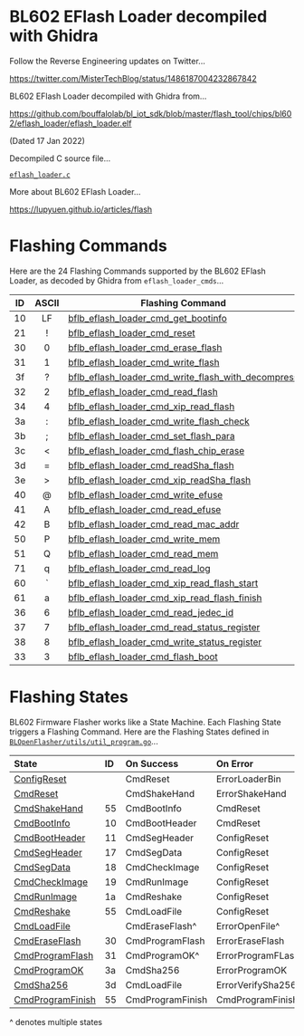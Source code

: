 # BL602 EFlash Loader decompiled with Ghidra

Follow the Reverse Engineering updates on Twitter...

https://twitter.com/MisterTechBlog/status/1486187004232867842

BL602 EFlash Loader decompiled with Ghidra from...

https://github.com/bouffalolab/bl_iot_sdk/blob/master/flash_tool/chips/bl602/eflash_loader/eflash_loader.elf

(Dated 17 Jan 2022)

Decompiled C source file...

[`eflash_loader.c`](eflash_loader.c)

More about BL602 EFlash Loader...

https://lupyuen.github.io/articles/flash

# Flashing Commands

Here are the 24 Flashing Commands supported by the BL602 EFlash Loader, as decoded by Ghidra from `eflash_loader_cmds`...

| ID | ASCII | Flashing Command
| :--: | :--: | --- 
| 10 | LF | [bflb_eflash_loader_cmd_get_bootinfo](https://github.com/lupyuen/bl602-eflash-loader/blob/main/eflash_loader.c#L2867-L2879)
| 21 | ! | [bflb_eflash_loader_cmd_reset](https://github.com/lupyuen/bl602-eflash-loader/blob/main/eflash_loader.c#L2939-L2950)
| 30 | 0 | [bflb_eflash_loader_cmd_erase_flash](https://github.com/lupyuen/bl602-eflash-loader/blob/main/eflash_loader.c#L3133-L3194)
| 31 | 1 | [bflb_eflash_loader_cmd_write_flash](https://github.com/lupyuen/bl602-eflash-loader/blob/main/eflash_loader.c#L3258-L3300)
| 3f | ? | [bflb_eflash_loader_cmd_write_flash_with_decompress](https://github.com/lupyuen/bl602-eflash-loader/blob/main/eflash_loader.c#L3693-L3798)
| 32 | 2 | [bflb_eflash_loader_cmd_read_flash](https://github.com/lupyuen/bl602-eflash-loader/blob/main/eflash_loader.c#L3374-L3427)
| 34 | 4 | [bflb_eflash_loader_cmd_xip_read_flash](https://github.com/lupyuen/bl602-eflash-loader/blob/main/eflash_loader.c#L3434-L3487)
| 3a | : | [bflb_eflash_loader_cmd_write_flash_check](https://github.com/lupyuen/bl602-eflash-loader/blob/main/eflash_loader.c#L3001-L3008)
| 3b | ; | [bflb_eflash_loader_cmd_set_flash_para](https://github.com/lupyuen/bl602-eflash-loader/blob/main/eflash_loader.c#L3635-L3689)
| 3c | < | [bflb_eflash_loader_cmd_flash_chip_erase](https://github.com/lupyuen/bl602-eflash-loader/blob/main/eflash_loader.c#L3113-L3129)
| 3d | = | [bflb_eflash_loader_cmd_readSha_flash](https://github.com/lupyuen/bl602-eflash-loader/blob/main/eflash_loader.c#L3491-L3544)
| 3e | > | [bflb_eflash_loader_cmd_xip_readSha_flash](https://github.com/lupyuen/bl602-eflash-loader/blob/main/eflash_loader.c#L3548-L3601)
| 40 | @ | [bflb_eflash_loader_cmd_write_efuse](https://github.com/lupyuen/bl602-eflash-loader/blob/main/eflash_loader.c#L3065-L3109)
| 41 | A | [bflb_eflash_loader_cmd_read_efuse](https://github.com/lupyuen/bl602-eflash-loader/blob/main/eflash_loader.c#L3014-L3058)
| 42 | B | [bflb_eflash_loader_cmd_read_mac_addr](https://github.com/lupyuen/bl602-eflash-loader/blob/main/eflash_loader.c#L3605-L3629)
| 50 | P | [bflb_eflash_loader_cmd_write_mem](https://github.com/lupyuen/bl602-eflash-loader/blob/main/eflash_loader.c#L2975-L2997)
| 51 | Q | [bflb_eflash_loader_cmd_read_mem](https://github.com/lupyuen/bl602-eflash-loader/blob/main/eflash_loader.c#L3213-L3254)
| 71 | q | [bflb_eflash_loader_cmd_read_log](https://github.com/lupyuen/bl602-eflash-loader/blob/main/eflash_loader.c#L2897-L2909)
| 60 | ` | [bflb_eflash_loader_cmd_xip_read_flash_start](https://github.com/lupyuen/bl602-eflash-loader/blob/main/eflash_loader.c#L2913-L2922)
| 61 | a | [bflb_eflash_loader_cmd_xip_read_flash_finish](https://github.com/lupyuen/bl602-eflash-loader/blob/main/eflash_loader.c#L2926-L2935)
| 36 | 6 | [bflb_eflash_loader_cmd_read_jedec_id](https://github.com/lupyuen/bl602-eflash-loader/blob/main/eflash_loader.c#L2883-L2893)
| 37 | 7 | [bflb_eflash_loader_cmd_read_status_register](https://github.com/lupyuen/bl602-eflash-loader/blob/main/eflash_loader.c#L3339-L3367)
| 38 | 8 | [bflb_eflash_loader_cmd_write_status_register](https://github.com/lupyuen/bl602-eflash-loader/blob/main/eflash_loader.c#L3306-L3335)
| 33 | 3 | [bflb_eflash_loader_cmd_flash_boot](https://github.com/lupyuen/bl602-eflash-loader/blob/main/eflash_loader.c#L3198-L3209)

# Flashing States

BL602 Firmware Flasher works like a State Machine. Each Flashing State triggers a Flashing Command. Here are the Flashing States defined in [`BLOpenFlasher/utils/util_program.go`](https://github.com/bouffalolab/BLOpenFlasher/blob/main/utils/util_program.go)...

| State | ID | On Success | On Error |
| :--- | :--- | :--- | :--- |
| [ConfigReset](https://github.com/bouffalolab/BLOpenFlasher/blob/main/utils/util_program.go#L118-L133) | | CmdReset | ErrorLoaderBin
| [CmdReset](https://github.com/bouffalolab/BLOpenFlasher/blob/main/utils/util_program.go#L135-L193) | | CmdShakeHand | ErrorShakeHand
| [CmdShakeHand](https://github.com/bouffalolab/BLOpenFlasher/blob/main/utils/util_program.go#L195-L206) | 55 | CmdBootInfo | CmdReset
| [CmdBootInfo](https://github.com/bouffalolab/BLOpenFlasher/blob/main/utils/util_program.go#L208-L215) | 10 | CmdBootHeader | CmdReset
| [CmdBootHeader](https://github.com/bouffalolab/BLOpenFlasher/blob/main/utils/util_program.go#L217-L230) | 11 | CmdSegHeader | ConfigReset
| [CmdSegHeader](https://github.com/bouffalolab/BLOpenFlasher/blob/main/utils/util_program.go#L232-L245) | 17 | CmdSegData | ConfigReset
| [CmdSegData](https://github.com/bouffalolab/BLOpenFlasher/blob/main/utils/util_program.go#L247-L264) | 18 | CmdCheckImage | ConfigReset
| [CmdCheckImage](https://github.com/bouffalolab/BLOpenFlasher/blob/main/utils/util_program.go#L266-L274) | 19 | CmdRunImage | ConfigReset
| [CmdRunImage](https://github.com/bouffalolab/BLOpenFlasher/blob/main/utils/util_program.go#L276-L284) | 1a | CmdReshake | ConfigReset
| [CmdReshake](https://github.com/bouffalolab/BLOpenFlasher/blob/main/utils/util_program.go#L286-L300) | 55 | CmdLoadFile | ConfigReset
| [CmdLoadFile](https://github.com/bouffalolab/BLOpenFlasher/blob/main/utils/util_program.go#L302-L344) |  | CmdEraseFlash^ | ErrorOpenFile^
| [CmdEraseFlash](https://github.com/bouffalolab/BLOpenFlasher/blob/main/utils/util_program.go#L353-L378) | 30 | CmdProgramFlash | ErrorEraseFlash
| [CmdProgramFlash](https://github.com/bouffalolab/BLOpenFlasher/blob/main/utils/util_program.go#L380-L408) | 31 | CmdProgramOK^ | ErrorProgramFLash
| [CmdProgramOK](https://github.com/bouffalolab/BLOpenFlasher/blob/main/utils/util_program.go#L410-L418) | 3a | CmdSha256 | ErrorProgramOK
| [CmdSha256](https://github.com/bouffalolab/BLOpenFlasher/blob/main/utils/util_program.go#L420-L449) | 3d | CmdLoadFile | ErrorVerifySha256^
| [CmdProgramFinish](https://github.com/bouffalolab/BLOpenFlasher/blob/main/utils/util_program.go#L451-L468) | 55 | CmdProgramFinish | CmdProgramFinish

^ denotes multiple states
